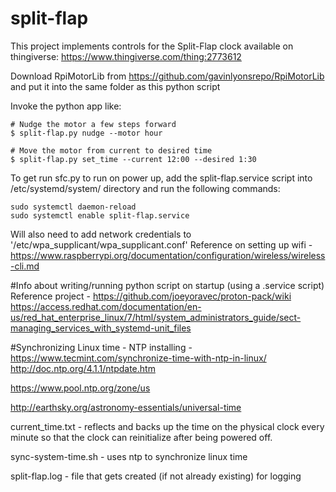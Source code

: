 # split-flap
This project implements controls for the Split-Flap clock available on
thingiverse: https://www.thingiverse.com/thing:2773612

Download RpiMotorLib from https://github.com/gavinlyonsrepo/RpiMotorLib and
put it into the same folder as this python script

Invoke the python app like:

```
# Nudge the motor a few steps forward
$ split-flap.py nudge --motor hour

# Move the motor from current to desired time
$ split-flap.py set_time --current 12:00 --desired 1:30
```

To get run sfc.py to run on power up, add the split-flap.service script into /etc/systemd/system/ directory and run the following commands:

	sudo systemctl daemon-reload
	sudo systemctl enable split-flap.service

Will also need to add network credentials to '/etc/wpa_supplicant/wpa_supplicant.conf'
Reference on setting up wifi - https://www.raspberrypi.org/documentation/configuration/wireless/wireless-cli.md


#Info about writing/running python script on startup (using a .service script)
Reference project - https://github.com/joeyoravec/proton-pack/wiki
https://access.redhat.com/documentation/en-us/red_hat_enterprise_linux/7/html/system_administrators_guide/sect-managing_services_with_systemd-unit_files

#Synchronizing Linux time - NTP
installing - https://www.tecmint.com/synchronize-time-with-ntp-in-linux/
http://doc.ntp.org/4.1.1/ntpdate.htm

https://www.pool.ntp.org/zone/us

http://earthsky.org/astronomy-essentials/universal-time

current_time.txt - reflects and backs up the time on the physical clock every minute so that the clock can reinitialize after being powered off.

sync-system-time.sh - uses ntp to synchronize linux time

split-flap.log - file that gets created (if not already existing) for logging
